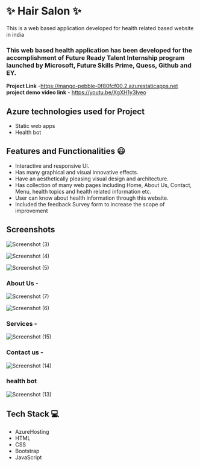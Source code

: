 
# ✨ Hair Salon ✨

This is a web based application developed for health related based website in india

### This web based health application has been developed for the accomplishment of Future Ready Talent Internship program launched by Microsoft, Future Skills Prime, Quess, Github and EY.


**Project Link** -https://mango-pebble-0f80fcf00.2.azurestaticapps.net
**project demo video link** - https://youtu.be/XgXH1y3lveo

## Azure technologies used for Project

- Static web apps
- Health bot

## Features and Functionalities 😃

- Interactive and responsive UI.
- Has many graphical and visual innovative effects.
- Have an aesthetically pleasing visual design and architecture.
- Has collection of many web pages including Home, About Us, Contact, Menu, health topics and health related information etc.
- User can know about health information through this website.
- Included the feedback Survey form to increase the scope of improvement 

## Screenshots
![Screenshot (3)](https://user-images.githubusercontent.com/118420582/203723438-4c391e76-90d2-4b11-b689-0cec0f630419.png)


![Screenshot (4)](https://user-images.githubusercontent.com/118420582/203723530-187b41f0-c778-4a9b-8c44-5cf47a610075.png)


   ![Screenshot (5)](https://user-images.githubusercontent.com/118420582/203723587-7123e479-c11f-4b36-a804-f4320402994f.png)


### About Us -

![Screenshot (7)](https://user-images.githubusercontent.com/118420582/203724021-c65e0227-1e5e-4459-9595-6a9f6d2a7fb9.png)

![Screenshot (6)](https://user-images.githubusercontent.com/118420582/203723990-88aaa4f9-1122-402e-b356-ab384f4be145.png)

### Services -


![Screenshot (15)](https://user-images.githubusercontent.com/118420582/203724421-8498961a-1102-4195-bc16-adf32e7092b6.png)

### Contact us -

![Screenshot (14)](https://user-images.githubusercontent.com/118420582/203724341-5b2273b8-572d-458f-88f6-d166f43f0f45.png)


### health bot


![Screenshot (13)](https://user-images.githubusercontent.com/118420582/203724222-252cd48f-9a17-46ea-8d3c-9cc10d5d6a55.png)


## Tech Stack 💻

- AzureHosting
- HTML
- CSS
- Bootstrap
- JavaScript
